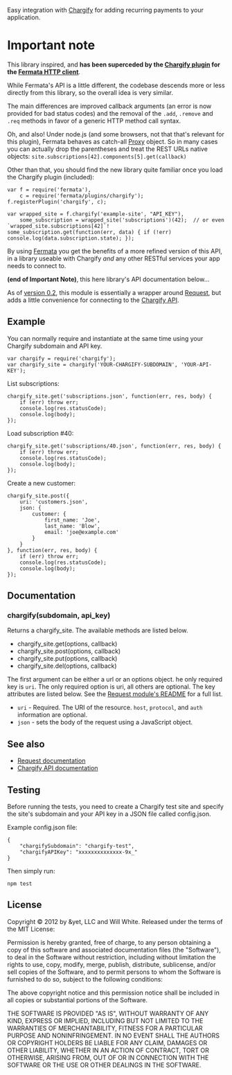 Easy integration with [Chargify][0] for adding recurring payments to your
application.

# Important note #
    
This library inspired, and **has been superceded by the [Chargify plugin](https://github.com/natevw/fermata-chargify) for the [Fermata HTTP client](https://github.com/natevw/fermata)**.

While Fermata's API is a little different, the codebase descends more or less directly from this library,
so the overall idea is very similar.

The main differences are improved callback arguments (an error is now provided for bad status codes)
and the removal of the `.add`, `.remove` and `.req` methods in favor of a generic HTTP method call syntax.

Oh, and also! Under node.js (and some browsers, not that that's relevant for this plugin),
Fermata behaves as catch-all [Proxy](http://wiki.ecmascript.org/doku.php?id=harmony:proxies) object.
So in many cases you can actually drop the parentheses and treat the REST URLs native objects:
`site.subscriptions[42].components[5].get(callback)`

Other than that, you should find the new library quite familiar once you load the Chargify plugin (included):

    var f = require('fermata'),
        c = require('fermata/plugins/chargify');
    f.registerPlugin('chargify', c);
    
    var wrapped_site = f.chargify('example-site', "API_KEY"),
        some_subscription = wrapped_site('subscriptions')(42);  // or even `wrapped_site.subscriptions[42]`!
    some_subscription.get(function(err, data) { if (!err) console.log(data.subscription.state); });
    
By using [Fermata](https://github.com/natevw/fermata) you get the benefits of a more refined version of this API,
in a library useable with Chargify *and* any other RESTful services your app needs to connect to.


**(end of Important Note)**, this here library's API documentation below…

As of [version 0.2](https://github.com/natevw/node-chargify/pull/1), this module is essentially a wrapper around [Request][1], but adds a little
convenience for connecting to the [Chargify API][2].

[0]:http://chargify.com/
[1]:https://github.com/mikeal/request
[2]:http://docs.chargify.com/api-resources
[3]:https://github.com/mikeal/request/blob/master/README.md

## Example

You can normally require and instantiate at the same time using your Chargify
subdomain and API key.

    var chargify = require('chargify');
    var chargify_site = chargify('YOUR-CHARGIFY-SUBDOMAIN', 'YOUR-API-KEY');

List subscriptions:

    chargify_site.get('subscriptions.json', function(err, res, body) {
        if (err) throw err;
        console.log(res.statusCode);
        console.log(body);
    });

Load subscription #40:

    chargify_site.get('subscriptions/40.json', function(err, res, body) {
        if (err) throw err;
        console.log(res.statusCode);
        console.log(body);
    });

Create a new customer:

    chargify_site.post({
        uri: 'customers.json',
        json: {
            customer: {
                first_name: 'Joe',
                last_name: 'Blow',
                email: 'joe@example.com'
            }
        }
    }, function(err, res, body) {
        if (err) throw err;
        console.log(res.statusCode);
        console.log(body);
    });

## Documentation

### chargify(subdomain, api_key)

Returns a chargify_site. The available methods are listed below.

- chargify_site.get(options, callback)
- chargify_site.post(options, callback)
- chargify_site.put(options, callback)
- chargify_site.del(options, callback)

The first argument can be either a url or an options object. he only required
key is `uri`. The only required option is uri, all others are optional. The key
attributes are listed below. See the [Request module's README][3] for a full list.

- `uri` - Required. The URI of the resource. `host`, `protocol`, and `auth`
   information are optional.
- `json` - sets the body of the request using a JavaScript object.

## See also

- [Request documentation](https://github.com/mikeal/request/blob/master/README.md)
- [Chargify API documentation][2]

## Testing

Before running the tests, you need to create a Chargify test site and specify
the site's subdomain and your API key in a JSON file called config.json.

Example config.json file:

    {
        "chargifySubdomain": "chargify-test",
        "chargifyAPIKey": "xxxxxxxxxxxxxx-9x_"
    }

Then simply run:

    npm test

## License

Copyright © 2012 by &yet, LLC and Will White. Released under the terms of the MIT License:

Permission is hereby granted, free of charge, to any person obtaining a copy
of this software and associated documentation files (the "Software"), to deal
in the Software without restriction, including without limitation the rights
to use, copy, modify, merge, publish, distribute, sublicense, and/or sell
copies of the Software, and to permit persons to whom the Software is
furnished to do so, subject to the following conditions:

The above copyright notice and this permission notice shall be included in
all copies or substantial portions of the Software.

THE SOFTWARE IS PROVIDED "AS IS", WITHOUT WARRANTY OF ANY KIND, EXPRESS OR
IMPLIED, INCLUDING BUT NOT LIMITED TO THE WARRANTIES OF MERCHANTABILITY,
FITNESS FOR A PARTICULAR PURPOSE AND NONINFRINGEMENT. IN NO EVENT SHALL THE
AUTHORS OR COPYRIGHT HOLDERS BE LIABLE FOR ANY CLAIM, DAMAGES OR OTHER
LIABILITY, WHETHER IN AN ACTION OF CONTRACT, TORT OR OTHERWISE, ARISING FROM,
OUT OF OR IN CONNECTION WITH THE SOFTWARE OR THE USE OR OTHER DEALINGS IN
THE SOFTWARE.
